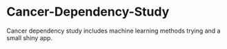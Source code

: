 # Cancer-Dependency-Study
Cancer dependency study includes machine learning methods trying and a small shiny app.
